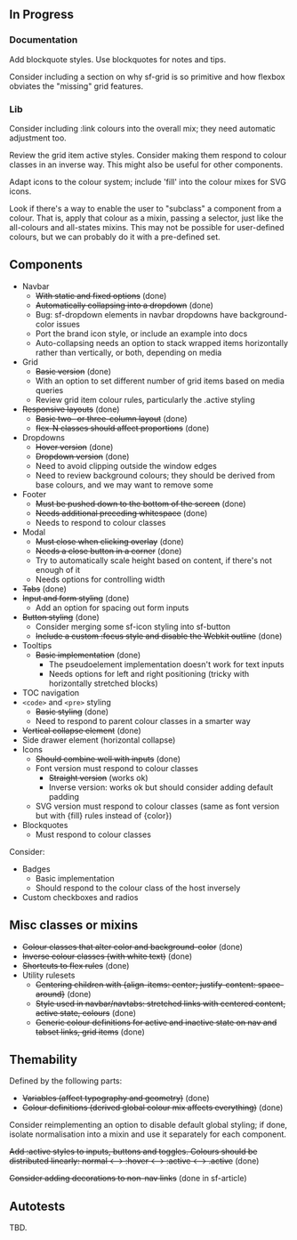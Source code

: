 ## In Progress

### Documentation

Add blockquote styles. Use blockquotes for notes and tips.

Consider including a section on why sf-grid is so primitive and how flexbox
obviates the "missing" grid features.

### Lib

Consider including :link colours into the overall mix; they need automatic adjustment too.

Review the grid item active styles. Consider making them respond to colour
classes in an inverse way. This might also be useful for other components.

Adapt icons to the colour system; include 'fill' into the colour mixes for SVG icons.

Look if there's a way to enable the user to "subclass" a component from a
colour. That is, apply that colour as a mixin, passing a selector, just like the
all-colours and all-states mixins. This may not be possible for user-defined
colours, but we can probably do it with a pre-defined set.

## Components

* Navbar
  * ~~With static and fixed options~~ (done)
  * ~~Automatically collapsing into a dropdown~~ (done)
  * Bug: sf-dropdown elements in navbar dropdowns have background-color issues
  * Port the brand icon style, or include an example into docs
  * Auto-collapsing needs an option to stack wrapped items horizontally rather
    than vertically, or both, depending on media
* Grid
  * ~~Basic version~~ (done)
  * With an option to set different number of grid items based on media queries
  * Review grid item colour rules, particularly the .active styling
* ~~Responsive layouts~~ (done)
  * ~~Basic two- or three-column layout~~ (done)
  * ~~flex-N classes should affect proportions~~ (done)
* Dropdowns
  * ~~Hover version~~ (done)
  * ~~Dropdown version~~ (done)
  * Need to avoid clipping outside the window edges
  * Need to review background colours; they should be derived from base colours,
    and we may want to remove some
* Footer
  * ~~Must be pushed down to the bottom of the screen~~ (done)
  * ~~Needs additional preceding whitespace~~ (done)
  * Needs to respond to colour classes
* Modal
  * ~~Must close when clicking overlay~~ (done)
  * ~~Needs a close button in a corner~~ (done)
  * Try to automatically scale height based on content, if there's not enough of it
  * Needs options for controlling width
* ~~Tabs~~ (done)
* ~~Input and form styling~~ (done)
  * Add an option for spacing out form inputs
* ~~Button styling~~ (done)
  * Consider merging some sf-icon styling into sf-button
  * ~~Include a custom :focus style and disable the Webkit outline~~ (done)
* Tooltips
  * ~~Basic implementation~~ (done)
    * The pseudoelement implementation doesn't work for text inputs
    * Needs options for left and right positioning (tricky with horizontally
      stretched blocks)
* TOC navigation
* `<code>` and `<pre>` styling
  * ~~Basic styling~~ (done)
  * Need to respond to parent colour classes in a smarter way
* ~~Vertical collapse element~~ (done)
* Side drawer element (horizontal collapse)
* Icons
  * ~~Should combine well with inputs~~ (done)
  * Font version must respond to colour classes
    * ~~Straight version~~ (works ok)
    * Inverse version: works ok but should consider adding default padding
  * SVG version must respond to colour classes (same as font version but
    with {fill} rules instead of {color})
* Blockquotes
  * Must respond to colour classes

Consider:
* Badges
  * Basic implementation
  * Should respond to the colour class of the host inversely
* Custom checkboxes and radios

## Misc classes or mixins

* ~~Colour classes that alter color and background-color~~ (done)
* ~~Inverse colour classes (with white text)~~ (done)
* ~~Shortcuts to flex rules~~ (done)
* Utility rulesets
  * ~~Centering children with {align-items: center; justify-content: space-around}~~ (done)
  * ~~Style used in navbar/navtabs: stretched links with centered content, active state, colours~~ (done)
  * ~~Generic colour definitions for active and inactive state on nav and tabset links, grid items~~ (done)

## Themability

Defined by the following parts:
* ~~Variables (affect typography and geometry)~~ (done)
* ~~Colour definitions (derived global colour mix affects everything)~~ (done)

Consider reimplementing an option to disable default global styling; if done,
isolate normalisation into a mixin and use it separately for each component.

~~Add :active styles to inputs, buttons and toggles. Colours should be distributed
linearly: normal ⟷ :hover ⟷ :active ⟷ .active~~ (done)

~~Consider adding decorations to non-nav links~~ (done in sf-article)

## Autotests

TBD.
